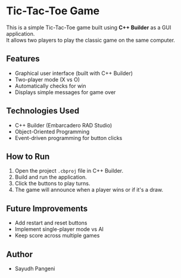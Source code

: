 # Tic-Tac-Toe Game

This is a simple Tic-Tac-Toe game built using **C++ Builder** as a GUI application.  
It allows two players to play the classic game on the same computer.

## Features
- Graphical user interface (built with C++ Builder)
- Two-player mode (X vs O)
- Automatically checks for win
- Displays simple messages for game over

## Technologies Used
- C++ Builder (Embarcadero RAD Studio)
- Object-Oriented Programming
- Event-driven programming for button clicks

## How to Run
1. Open the project `.cbproj` file in C++ Builder.
2. Build and run the application.
3. Click the buttons to play turns.  
4. The game will announce when a player wins or if it's a draw.

## Future Improvements
- Add restart and reset buttons
- Implement single-player mode vs AI
- Keep score across multiple games

## Author
- Sayudh Pangeni
